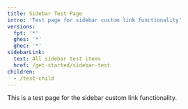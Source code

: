 ```yaml
---
title: Sidebar Test Page
intro: 'Test page for sidebar custom link functionality'
versions:
  fpt: '*'
  ghes: '*'
  ghec: '*'
sidebarLink:
  text: All sidebar test items
  href: /get-started/sidebar-test
children:
  - /test-child
---
```


This is a test page for the sidebar custom link functionality.
